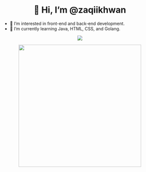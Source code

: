 <strong><h1><center> 👋 Hi, I’m @zaqiikhwan </center></h1></strong>
- 👀 I’m interested in front-end and back-end development.
- 🌱 I’m currently learning Java, HTML, CSS, and Golang.
<!-- - 💞️ I’m looking to collaborate on ...
- 📫 How to reach me ... -->
<p align="center"><img src="https://github-readme-stats.vercel.app/api/top-langs/?username=zaqiikhwan&layout=compact&hide=TSQL&theme=chartreuse-dark"></p>
<p align="center" ><img src="https://github-readme-stats.vercel.app/api?username=zaqiikhwan&count_private=true&show_icons=true&&theme=chartreuse-dark&include_all_commits=true" width="400"></p> 

<!---
zaqiikhwan/zaqiikhwan is a ✨ special ✨ repository because its `README.md` (this file) appears on your GitHub profile.
You can click the Preview link to take a look at your changes.
--->
